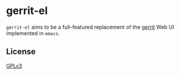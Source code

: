 gerrit-el
=========

`gerrit-el` aims to be a full-featured replacement of the [gerrit](https://code.google.com/p/gerrit/) Web UI implemented in `emacs`.


License
-------

[GPLv3](http://www.gnu.org/copyleft/gpl.html)